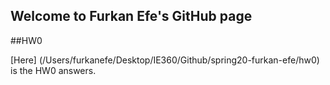 ## Welcome to Furkan Efe's GitHub page

##HW0

[Here] (/Users/furkanefe/Desktop/IE360/Github/spring20-furkan-efe/hw0) is the HW0 answers.

